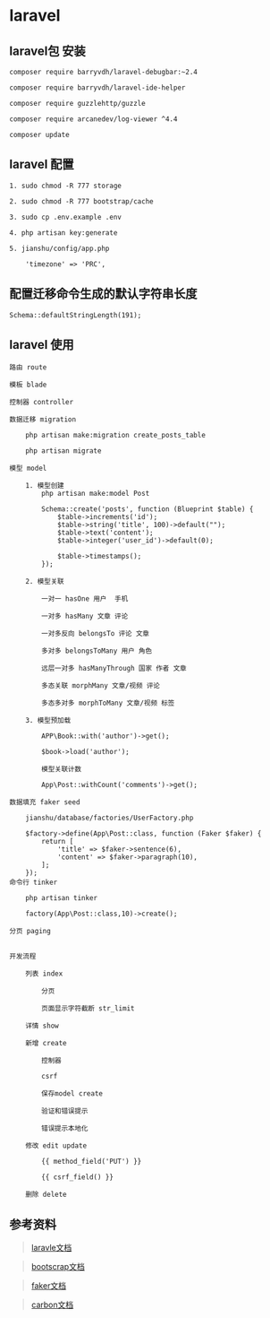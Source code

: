 # laravel

## laravel包 安装

    composer require barryvdh/laravel-debugbar:~2.4

    composer require barryvdh/laravel-ide-helper

    composer require guzzlehttp/guzzle

    composer require arcanedev/log-viewer ^4.4

    composer update


## laravel 配置

    1. sudo chmod -R 777 storage

    2. sudo chmod -R 777 bootstrap/cache

    3. sudo cp .env.example .env

    4. php artisan key:generate

    5. jianshu/config/app.php

        'timezone' => 'PRC',

## 配置迁移命令生成的默认字符串长度

    Schema::defaultStringLength(191);

## laravel 使用

    路由 route

    模板 blade

    控制器 controller

    数据迁移 migration

        php artisan make:migration create_posts_table

        php artisan migrate

    模型 model

        1. 模型创建
            php artisan make:model Post

            Schema::create('posts', function (Blueprint $table) {
                $table->increments('id');
                $table->string('title', 100)->default("");
                $table->text('content');
                $table->integer('user_id')->default(0);

                $table->timestamps();
            });

        2. 模型关联

            一对一 hasOne 用户  手机

            一对多 hasMany 文章 评论

            一对多反向 belongsTo 评论 文章

            多对多 belongsToMany 用户 角色

            远层一对多 hasManyThrough 国家 作者 文章

            多态关联 morphMany 文章/视频 评论

            多态多对多 morphToMany 文章/视频 标签

        3. 模型预加载

            APP\Book::with('author')->get();

            $book->load('author');

            模型关联计数

            App\Post::withCount('comments')->get();

    数据填充 faker seed

        jianshu/database/factories/UserFactory.php

        $factory->define(App\Post::class, function (Faker $faker) {
            return [
                'title' => $faker->sentence(6),
                'content' => $faker->paragraph(10),
            ];
        });
    命令行 tinker            

        php artisan tinker

        factory(App\Post::class,10)->create();

    分页 paging


    开发流程

        列表 index

            分页

            页面显示字符截断 str_limit

        详情 show

        新增 create

            控制器

            csrf

            保存model create

            验证和错误提示

            错误提示本地化

        修改 edit update

            {{ method_field('PUT') }}

            {{ csrf_field() }}

        删除 delete

## 参考资料

> [laravle文档](https://laravel-china.org/docs/laravel/5.4)

> [bootscrap文档](https://v3.bootcss.com/)

> [faker文档](https://github.com/fzaninotto/Faker)

> [carbon文档](http://carbon.nesbot.com/docs/)
